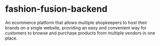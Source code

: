 # fashion-fusion-backend
An ecommerce platform that allows multiple shopkeepers to host their brands on a single website, providing an easy and convenient way for customers to browse and purchase products from multiple vendors in one place.
